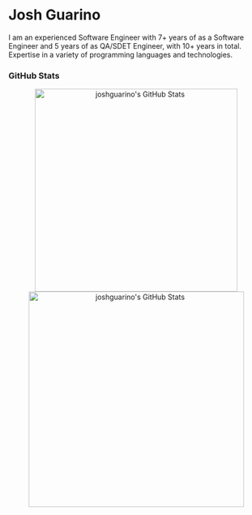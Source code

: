 # Josh Guarino
I am an experienced Software Engineer with 7+ years of as a Software Engineer and 5 years of as QA/SDET Engineer, with 10+
years in total. Expertise in a variety of programming languages and technologies.
### GitHub Stats

<div align="center">
   <img width="400" src="https://github-readme-stats.vercel.app/api?username=joshguarino&theme=dracula&show_icons=true&hide_border=true&count_private=true" alt="joshguarino's GitHub Stats" />
   <img width="425" src="https://github-readme-streak-stats-joshguarinos-projects.vercel.app?user=joshguarino&theme=dracula&hide_border=true" alt="joshguarino's GitHub Stats" />
</div>

<!--
**JoshGuarino/joshguarino** is a ✨ _special_ ✨ repository because its `README.md` (this file) appears on your GitHub profile.

Here are some ideas to get you started:

- 🔭 I’m currently working on ...
- 🌱 I’m currently learning ...
- 👯 I’m looking to collaborate on ...
- 🤔 I’m looking for help with ...
- 💬 Ask me about ...
- 📫 How to reach me: ...
- 😄 Pronouns: ...
- ⚡ Fun fact: ...
-->

